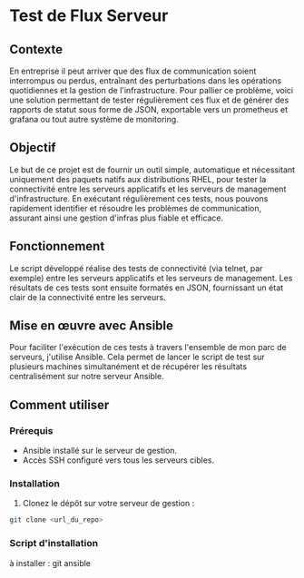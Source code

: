 # Test de Flux Serveur

## Contexte

En entreprise il peut arriver que des flux de communication soient interrompus ou perdus, entraînant des perturbations dans les opérations quotidiennes et la gestion de l'infrastructure.
Pour pallier ce problème, voici une solution permettant de tester régulièrement ces flux et de générer des rapports de statut sous forme de JSON, exportable vers un prometheus et grafana ou tout autre système de monitoring.

## Objectif

Le but de ce projet est de fournir un outil simple, automatique et nécessitant uniquement des paquets natifs aux distributions RHEL, pour tester la connectivité entre les serveurs applicatifs et les serveurs de management d'infrastructure.
En exécutant régulièrement ces tests, nous pouvons rapidement identifier et résoudre les problèmes de communication, assurant ainsi une gestion d'infras plus fiable et efficace.

## Fonctionnement

Le script développé réalise des tests de connectivité (via telnet, par exemple) entre les serveurs applicatifs et les serveurs de management. Les résultats de ces tests sont ensuite formatés en JSON, fournissant un état clair de la connectivité entre les serveurs.

## Mise en œuvre avec Ansible

Pour faciliter l'exécution de ces tests à travers l'ensemble de mon parc de serveurs, j'utilise Ansible. 
Cela permet de lancer le script de test sur plusieurs machines simultanément et de récupérer les résultats centralisément sur notre serveur Ansible.

## Comment utiliser

### Prérequis

- Ansible installé sur le serveur de gestion.
- Accès SSH configuré vers tous les serveurs cibles.

### Installation

1. Clonez le dépôt sur votre serveur de gestion :

````bash
git clone <url_du_repo>
````

### Script d'installation

à installer : git ansible
